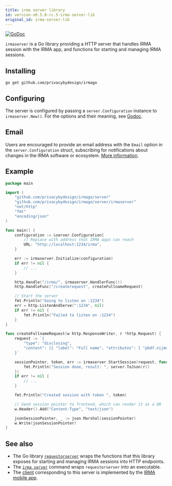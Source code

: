 ```yaml
---
title: irma server library
id: version-v0.5.0-rc.5-irma-server-lib
original_id: irma-server-lib
---
```


<a href="https://godoc.org/github.com/privacybydesign/irmago/server/irmaserver" class="godoc"><img src="https://godoc.org/github.com/privacybydesign/irmago/server/irmaserver?status.svg" alt="GoDoc"></a>

`irmaserver` is a Go library providing a HTTP server that handles IRMA session with the IRMA app, and functions for starting and managing IRMA sessions.

## Installing

```shell
go get github.com/privacybydesign/irmago
```

## Configuring
The server is configured by passing a `server.Configuration` instance to `irmaserver.New()`. For the options and their meaning, see [Godoc](https://godoc.org/github.com/privacybydesign/irmago/server/#Configuration).

## Email

Users are encouraged to provide an email address with the `Email` option in the `server.Configuration` struct, subscribing for notifications about changes in the IRMA software or ecosystem. [More information](email.md).

## Example

```go
package main

import (
	"github.com/privacybydesign/irmago/server"
    "github.com/privacybydesign/irmago/server/irmaserver"
    "net/http"
    "fmt"
    "encoding/json"
)

func main() {
	configuration := &server.Configuration{
	    // Replace with address that IRMA apps can reach
	    URL: "http://localhost:1234/irma",
	}

	err := irmaserver.Initialize(configuration)
	if err != nil {
	   	// ...
	}

	http.Handle("/irma/", irmaserver.HandlerFunc())
	http.HandleFunc("/createrequest", createFullnameRequest)

	// Start the server
	fmt.Println("Going to listen on :1234")
	err = http.ListenAndServe(":1234", nil)
	if err != nil {
		fmt.Println("Failed to listen on :1234")
	}
}

func createFullnameRequest(w http.ResponseWriter, r *http.Request) {
	request := `{
	    "type": "disclosing",
	    "content": [{ "label": "Full name", "attributes": [ "pbdf.nijmegen.personalData.fullname" ]}]
	}`

	sessionPointer, token, err := irmaserver.StartSession(request, func (r *server.SessionResult) {
	    fmt.Println("Session done, result: ", server.ToJson(r))
	})
	if err != nil {
		// ...
	}

	fmt.Println("Created session with token ", token)

	// Send session pointer to frontend, which can render it as a QR
	w.Header().Add("Content-Type", "text/json")

	jsonSessionPointer, _ := json.Marshal(sessionPointer)
	w.Write(jsonSessionPointer)
}
```

## See also

* The Go library [`requestorserver`](https://godoc.org/github.com/privacybydesign/irmago/server/requestorserver) wraps the functions that this library exposes for starting and managing IRMA sessions into HTTP endpoints.
* The [`irma server`](irma-server.md) command wraps `requestorserver` into an executable.
* The [client](https://godoc.org/github.com/privacybydesign/irmago/irmaclient) corresponding to this server is implemented by the [IRMA mobile app](irma-app.md).
